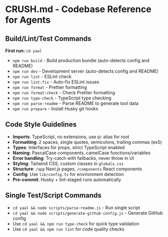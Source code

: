 # CRUSH.md - Codebase Reference for Agents

## Build/Lint/Test Commands
**First run:** `cd yaal`

- `npm run build` - Build production bundle (auto-detects config and README)
- `npm run dev` - Development server (auto-detects config and README)
- `npm run lint` - ESLint check
- `npm run lint:fix` - Auto-fix ESLint issues
- `npm run format` - Prettier formatting
- `npm run format:check` - Check Prettier formatting
- `npm run type-check` - TypeScript type checking
- `npm run parse-readme` - Parse README to generate tool data
- `npm run prepare` - Install Husky git hooks

## Code Style Guidelines
- **Imports**: TypeScript, no extensions, use `@/` alias for root
- **Formatting**: 2 spaces, single quotes, semicolons, trailing commas (es5)
- **Types**: Interfaces for props, strict TypeScript enabled
- **Naming**: PascalCase components, camelCase functions/variables
- **Error handling**: Try-catch with fallbacks, never throw in UI
- **Styling**: Tailwind CSS, custom classes in `globals.css`
- **Structure**: `/app` Next.js pages, `/components` React components
- **Config**: Use `lib/config.ts` for environment detection
- **Pre-commit**: Husky + lint-staged runs automatically

## Single Test/Script Commands
- `cd yaal && node scripts/parse-readme.js` - Run single script
- `cd yaal && node scripts/generate-github-config.js` - Generate GitHub config
- Use `cd yaal && npm run type-check` for quick type validation
- Use `cd yaal && npm run lint` for code quality checks